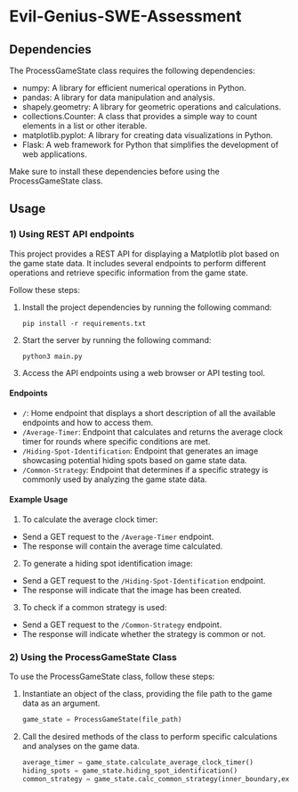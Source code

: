 # Evil-Genius-SWE-Assessment

## Dependencies

The ProcessGameState class requires the following dependencies:

- numpy: A library for efficient numerical operations in Python.
- pandas: A library for data manipulation and analysis.
- shapely.geometry: A library for geometric operations and calculations.
- collections.Counter: A class that provides a simple way to count elements in a list or other iterable.
- matplotlib.pyplot: A library for creating data visualizations in Python.
- Flask: A web framework for Python that simplifies the development of web applications.

Make sure to install these dependencies before using the ProcessGameState class.

## Usage


### 1) Using REST API endpoints

This project provides a REST API for displaying a Matplotlib plot based on the game state data. It includes several endpoints to perform different operations and retrieve specific information from the game state.

Follow these steps:

1. Install the project dependencies by running the following command:

    ```terminal
    pip install -r requirements.txt
    ```

2. Start the server by running the following command:

    ```terminal
    python3 main.py
    ```

3. Access the API endpoints using a web browser or API testing tool.

#### Endpoints

- `/`: Home endpoint that displays a short description of all the available endpoints and how to access them.
- `/Average-Timer`: Endpoint that calculates and returns the average clock timer for rounds where specific conditions are met.
- `/Hiding-Spot-Identification`: Endpoint that generates an image showcasing potential hiding spots based on game state data.
- `/Common-Strategy`: Endpoint that determines if a specific strategy is commonly used by analyzing the game state data.

#### Example Usage

1. To calculate the average clock timer:
- Send a GET request to the `/Average-Timer` endpoint.
- The response will contain the average time calculated.

2. To generate a hiding spot identification image:
- Send a GET request to the `/Hiding-Spot-Identification` endpoint.
- The response will indicate that the image has been created.

3. To check if a common strategy is used:
- Send a GET request to the `/Common-Strategy` endpoint.
- The response will indicate whether the strategy is common or not.


### 2) Using the ProcessGameState Class

To use the ProcessGameState class, follow these steps:

1. Instantiate an object of the class, providing the file path to the game data as an argument.

    ```python
    game_state = ProcessGameState(file_path)
    ```

2. Call the desired methods of the class to perform specific calculations and analyses on the game data.

    ```python
    average_timer = game_state.calculate_average_clock_timer()
    hiding_spots = game_state.hiding_spot_identification()
    common_strategy = game_state.calc_common_strategy(inner_boundary,exit_edge)
    ```


